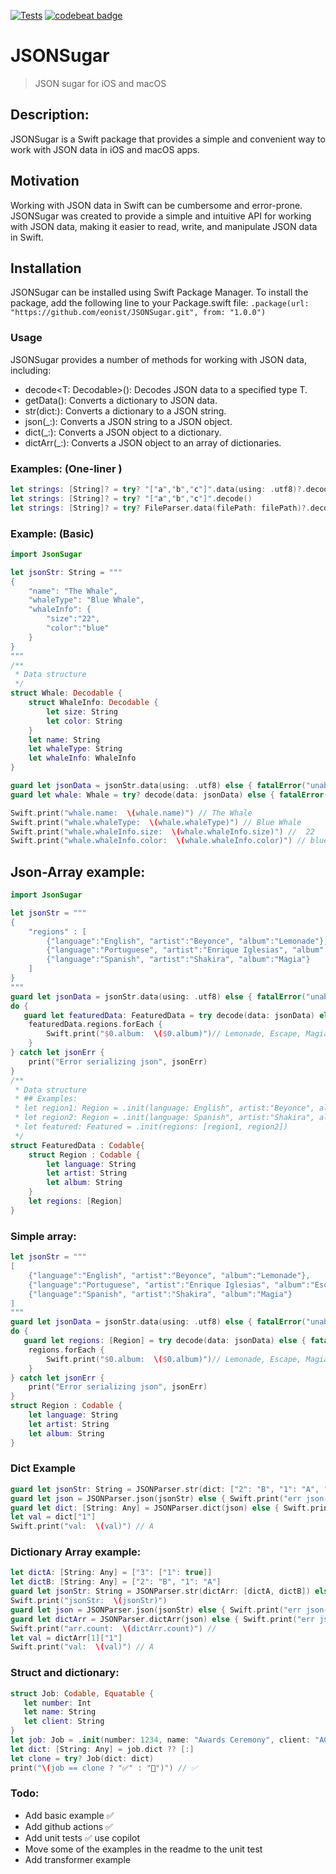 [![Tests](https://github.com/eonist/JSONSugar/actions/workflows/Tests.yml/badge.svg)](https://github.com/eonist/JSONSugar/actions/workflows/Tests.yml)
[![codebeat badge](https://codebeat.co/badges/f48ea431-2d22-4c0f-89d0-9ca34821b601)](https://codebeat.co/projects/github-com-eonist-jsonsugar-master)

# JSONSugar

> JSON sugar for iOS and macOS

## Description: 
JSONSugar is a Swift package that provides a simple and convenient way to work with JSON data in iOS and macOS apps.

## Motivation
Working with JSON data in Swift can be cumbersome and error-prone. JSONSugar was created to provide a simple and intuitive API for working with JSON data, making it easier to read, write, and manipulate JSON data in Swift.

## Installation
JSONSugar can be installed using Swift Package Manager. To install the package, add the following line to your Package.swift file: `.package(url: "https://github.com/eonist/JSONSugar.git", from: "1.0.0")`

### Usage
JSONSugar provides a number of methods for working with JSON data, including:

- decode<T: Decodable>(): Decodes JSON data to a specified type T.
- getData(): Converts a dictionary to JSON data.
- str(dict:): Converts a dictionary to a JSON string.
- json(_:): Converts a JSON string to a JSON object.
- dict(_:): Converts a JSON object to a dictionary.
- dictArr(_:): Converts a JSON object to an array of dictionaries.

### Examples: (One-liner )

```swift
let strings: [String]? = try? "["a","b","c"]".data(using: .utf8)?.decode()
let strings: [String]? = try? "["a","b","c"]".decode()
let strings: [String]? = try? FileParser.data(filePath: filePath)?.decode() else { fatalError("Err") }
```

### Example: (Basic)

```swift
import JsonSugar

let jsonStr: String = """
{
    "name": "The Whale",
    "whaleType": "Blue Whale",
    "whaleInfo": {
        "size":"22",
        "color":"blue"
    }
}
"""
/**
 * Data structure
 */
struct Whale: Decodable {
    struct WhaleInfo: Decodable {
        let size: String
        let color: String
    }
    let name: String
    let whaleType: String
    let whaleInfo: WhaleInfo
}

guard let jsonData = jsonStr.data(using: .utf8) else { fatalError("unable to convert string to data") }
guard let whale: Whale = try? decode(data: jsonData) else { fatalError("unable to decode whale") }

Swift.print("whale.name:  \(whale.name)") // The Whale
Swift.print("whale.whaleType:  \(whale.whaleType)") // Blue Whale
Swift.print("whale.whaleInfo.size:  \(whale.whaleInfo.size)") //  22
Swift.print("whale.whaleInfo.color:  \(whale.whaleInfo.color)") // blue

```

## Json-Array example:

```swift
import JsonSugar

let jsonStr = """
{
    "regions" : [
        {"language":"English", "artist":"Beyonce", "album":"Lemonade"},
        {"language":"Portuguese", "artist":"Enrique Iglesias", "album":"Escape"},
        {"language":"Spanish", "artist":"Shakira", "album":"Magia"}
    ]
}
"""
guard let jsonData = jsonStr.data(using: .utf8) else { fatalError("unable to convert string to data") }
do {
   guard let featuredData: FeaturedData = try decode(data: jsonData) else { fatalError("unable to decode json") }//From json to struct {
    featuredData.regions.forEach {
        Swift.print("$0.album:  \($0.album)")// Lemonade, Escape, Magia
    }
} catch let jsonErr {
    print("Error serializing json", jsonErr)
}
/**
 * Data structure
 * ## Examples:
 * let region1: Region = .init(language: English", artist:"Beyonce", album:"Lemonade"))
 * let region2: Region = .init(language: Spanish", artist:"Shakira", album:"Magia"))
 * let featured: Featured = .init(regions: [region1, region2])
 */
struct FeaturedData : Codable{
    struct Region : Codable {
        let language: String
        let artist: String
        let album: String
    }
    let regions: [Region]
}
```

### Simple array:
```swift
let jsonStr = """
[
    {"language":"English", "artist":"Beyonce", "album":"Lemonade"},
    {"language":"Portuguese", "artist":"Enrique Iglesias", "album":"Escape"},
    {"language":"Spanish", "artist":"Shakira", "album":"Magia"}
]
"""
guard let jsonData = jsonStr.data(using: .utf8) else { fatalError("unable to convert string to data") }
do {
   guard let regions: [Region] = try decode(data: jsonData) else { fatalError("unable to decode json") }//From json to struct {
    regions.forEach {
        Swift.print("$0.album:  \($0.album)")// Lemonade, Escape, Magia
    }
} catch let jsonErr {
    print("Error serializing json", jsonErr)
}
struct Region : Codable {
    let language: String
    let artist: String
    let album: String
}
```

### Dict Example
```swift
guard let jsonStr: String = JSONParser.str(dict: ["2": "B", "1": "A", "3": ["1": true]]) else { Swift.print("err Dict -> json-str"); return }
guard let json = JSONParser.json(jsonStr) else { Swift.print("err json-str -> json"); return }
guard let dict: [String: Any] = JSONParser.dict(json) else { Swift.print("err json -> Dict"); return }// Output: doctor
let val = dict["1"]
Swift.print("val:  \(val)") // A
```

### Dictionary Array example:
```swift
let dictA: [String: Any] = ["3": ["1": true]]
let dictB: [String: Any] = ["2": "B", "1": "A"]
guard let jsonStr: String = JSONParser.str(dictArr: [dictA, dictB]) else { Swift.print("err Dict -> json-str"); return }
Swift.print("jsonStr:  \(jsonStr)")
guard let json = JSONParser.json(jsonStr) else { Swift.print("err json-str -> json"); return }
guard let dictArr = JSONParser.dictArr(json) else { Swift.print("err json -> dictArr"); return }// Output: doctor
Swift.print("arr.count:  \(dictArr.count)") //
let val = dictArr[1]["1"]
Swift.print("val:  \(val)") // A
```
### Struct and dictionary:

```swift
struct Job: Codable, Equatable {
   let number: Int
   let name: String
   let client: String
}
let job: Job = .init(number: 1234, name: "Awards Ceremony", client: "ACME Productions")
let dict: [String: Any] = job.dict ?? [:]
let clone = try? Job(dict: dict)
print("\(job == clone ? "✅" : "🚫")") // ✅
```

### Todo:
- Add basic example ✅
- Add github actions ✅
- Add unit tests ✅ use copilot
- Move some of the examples in the readme to the unit test
- Add transformer example

